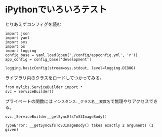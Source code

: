 # iPythonでいろいろテスト

とりあえずコンフィグを読む

```
import json
import yaml
import sys
import os
import logging
config_base = yaml.load(open('./config/appconfig.yml', 'r'))
app_config = config_base['development']

logging.basicConfig(stream=sys.stdout, level=logging.DEBUG)

```

ライブラリ内のクラスをロードしてつかってみる。

```
from mylibs.ServiceBuilder import *
svc = ServiceBuilder()
```

プライベートの関数には `インスタンス._クラス名__変数名`で無理やりアクセスできる。

```
svc._ServiceBuilder__getSyncEfsToS3ImageBody()

TypeError: __getSyncEfsToS3ImageBody() takes exactly 2 arguments (1 given)
```
